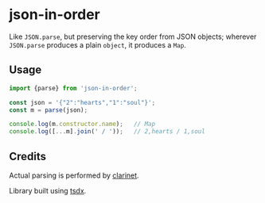# json-in-order

Like `JSON.parse`, but preserving the key order from JSON objects; wherever `JSON.parse` produces a plain `object`, it produces a `Map`.

## Usage

```js
import {parse} from 'json-in-order';

const json = '{"2":"hearts","1":"soul"}';
const m = parse(json);

console.log(m.constructor.name);   // Map
console.log([...m].join(' / '));   // 2,hearts / 1,soul
```

## Credits

Actual parsing is performed by [clarinet](https://github.com/dscape/clarinet).

Library built using [tsdx](https://tsdx.io).

